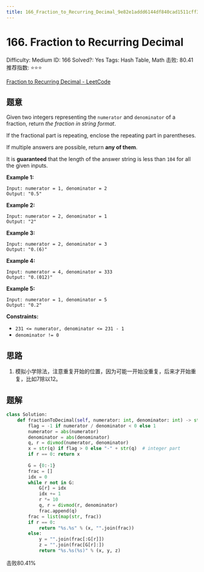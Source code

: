 ```yaml
---
title: 166_Fraction_to_Recurring_Decimal_9e82e1addd6144df840cad1511cff3a1
---
```


# 166. Fraction to Recurring Decimal

Difficulty: Medium
ID: 166
Solved?: Yes
Tags: Hash Table, Math
击败: 80.41
推荐指数: ⭐⭐⭐

[Fraction to Recurring Decimal - LeetCode](https://leetcode.com/problems/fraction-to-recurring-decimal/)

## 题意

Given two integers representing the `numerator` and `denominator` of a fraction, return *the fraction in string format*.

If the fractional part is repeating, enclose the repeating part in parentheses.

If multiple answers are possible, return **any of them**.

It is **guaranteed** that the length of the answer string is less than `104` for all the given inputs.

**Example 1:**

```
Input: numerator = 1, denominator = 2
Output: "0.5"

```

**Example 2:**

```
Input: numerator = 2, denominator = 1
Output: "2"

```

**Example 3:**

```
Input: numerator = 2, denominator = 3
Output: "0.(6)"

```

**Example 4:**

```
Input: numerator = 4, denominator = 333
Output: "0.(012)"

```

**Example 5:**

```
Input: numerator = 1, denominator = 5
Output: "0.2"

```

**Constraints:**

- `231 <= numerator, denominator <= 231 - 1`
- `denominator != 0`

## 思路

1. 模拟小学除法，注意重复开始的位置，因为可能一开始没重复，后来才开始重复，比如7除以12。

## 题解

```python
class Solution:
    def fractionToDecimal(self, numerator: int, denominator: int) -> str:
        flag = -1 if numerator / denominator < 0 else 1
        numerator = abs(numerator)
        denominator = abs(denominator)
        q, r = divmod(numerator, denominator)
        x = str(q) if flag > 0 else "-" + str(q)  # integer part
        if r == 0: return x
        
        G = {0:-1}
        frac = []
        idx = 0
        while r not in G:
            G[r] = idx
            idx += 1
            r *= 10
            q, r = divmod(r, denominator)
            frac.append(q)
        frac = list(map(str, frac))
        if r == 0:
            return "%s.%s" % (x, "".join(frac))
        else:
            y = "".join(frac[:G[r]])
            z = "".join(frac[G[r]:])
            return "%s.%s(%s)" % (x, y, z)
```

击败80.41%